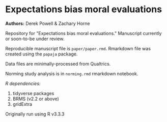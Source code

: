 # Expectations bias moral evaluations
__Authors:__ Derek Powell & Zachary Horne

Repository for "Expectations bias moral evaluations." Manuscript currently or soon-to-be under review.

Reproducible manuscript file is `paper/paper.rmd`. Rmarkdown file was created using the `papaja` package.

Data files are minimally-processed from Qualtrics.

Norming study analysis is in `norming.rmd` rmarkdown notebook.

_R dependencies:_

1. tidyverse packages
2. BRMS (v2.2 or above)
3. gridExtra

Originally run using R v3.3.3